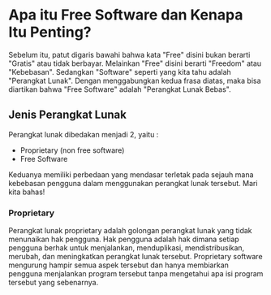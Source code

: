 # Apa itu Free Software dan Kenapa Itu Penting?

Sebelum itu, patut digaris bawahi bahwa kata "Free" disini bukan berarti "Gratis" atau tidak berbayar. Melainkan "Free" disini berarti "Freedom" atau "Kebebasan". Sedangkan "Software" seperti yang kita tahu adalah "Perangkat Lunak". Dengan menggabungkan kedua frasa diatas, maka bisa diartikan bahwa "Free Software" adalah "Perangkat Lunak Bebas".

## Jenis Perangkat Lunak
Perangkat lunak dibedakan menjadi 2, yaitu :
* Proprietary (non free software)
* Free Software

Keduanya memiliki perbedaan yang mendasar terletak pada sejauh mana kebebasan pengguna dalam menggunakan perangkat lunak tersebut. Mari kita bahas!

### Proprietary
Perangkat lunak proprietary adalah golongan perangkat lunak yang tidak menunaikan hak pengguna. Hak pengguna adalah hak dimana setiap pengguna berhak untuk menjalankan, menduplikasi, mendistribusikan, merubah, dan meningkatkan perangkat lunak tersebut. Proprietary software mengurung hampir semua aspek tersebut dan hanya membiarkan pengguna menjalankan program tersebut tanpa mengetahui apa isi program tersebut yang sebenarnya.